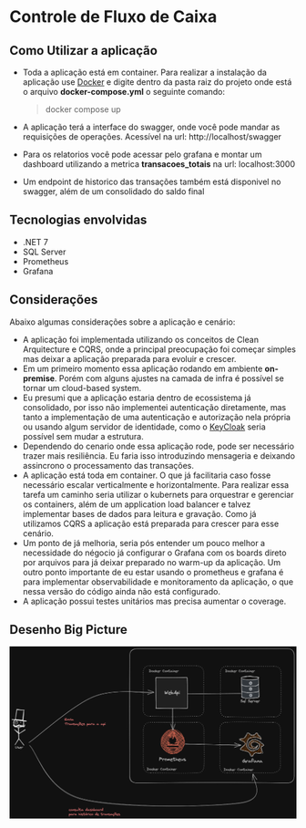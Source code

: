 # Controle de Fluxo de Caixa

## Como Utilizar a aplicação

- Toda a aplicação está em container. Para realizar a instalação da aplicação use [Docker](https://www.docker.com/) e digite dentro da pasta raiz do projeto onde está o arquivo **docker-compose.yml** o seguinte comando:

  > docker compose up

- A aplicação terá a interface do swagger, onde você pode mandar as requisições de operações. Acessível na url: http://localhost/swagger
- Para os relatorios você pode acessar pelo grafana e montar um dashboard utilizando a metrica **transacoes_totais** na url: localhost:3000
- Um endpoint de historico das transações também está disponivel no swagger, além de um consolidado do saldo final

## Tecnologias envolvidas

- .NET 7
- SQL Server
- Prometheus
- Grafana

## Considerações

Abaixo algumas considerações sobre a aplicação e cenário:

- A aplicação foi implementada utilizando os conceitos de Clean Arquitecture e CQRS, onde a principal preocupação foi começar simples mas deixar a aplicação preparada para evoluir e crescer.
- Em um primeiro momento essa aplicação rodando em ambiente **on-premise**. Porém com alguns ajustes na camada de infra é possível se tornar um cloud-based system.
- Eu presumi que a aplicação estaria dentro de ecossistema já consolidado, por isso não implementei autenticação diretamente, mas tanto a implementação de uma autenticação e autorização nela própria ou usando algum servidor de identidade, como o [KeyCloak](https://www.keycloak.org/) seria possível sem mudar a estrutura.
- Dependendo do cenario onde essa aplicação rode, pode ser necessário trazer mais resiliência. Eu faria isso introduzindo mensageria e deixando assincrono o processamento das transações.
- A aplicação está toda em container. O que já facilitaria caso fosse necessário escalar verticalmente e horizontalmente. Para realizar essa tarefa um caminho seria utilizar o kubernets para orquestrar e gerenciar os containers, além de um application load balancer e talvez implementar bases de dados para leitura e gravação. Como já utilizamos CQRS a aplicação está preparada para crescer para esse cenário.
- Um ponto de já melhoria, seria pós entender um pouco melhor a necessidade do négocio já configurar o Grafana com os boards direto por arquivos para já deixar preparado no warm-up da aplicação. Um outro ponto importante de eu estar usando o prometheus e grafana é para implementar observabilidade e monitoramento da aplicação, o que nessa versão do código ainda não está configurado.
- A aplicação possui testes unitários mas precisa aumentar o coverage.

## Desenho Big Picture

![BigPicture](./docs/imgs/big-picture.png)
